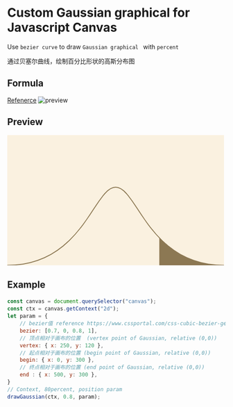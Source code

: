 # Custom Gaussian graphical for Javascript Canvas
Use `bezier curve` to draw `Gaussian graphical ` with `percent`

通过贝塞尔曲线，绘制百分比形状的高斯分布图

## Formula 
[Refenerce](https://zh.wikipedia.org/wiki/%E8%B2%9D%E8%8C%B2%E6%9B%B2%E7%B7%9A)
![preview](https://wikimedia.org/api/rest_v1/media/math/render/svg/671f651757c2e7efb48da5801e835d3cafe4eeba)


## Preview
![preview](/preview.png)

## Example
```javascript
const canvas = document.querySelector("canvas");
const ctx = canvas.getContext("2d");
let param = {
    // bezier值 reference https://www.cssportal.com/css-cubic-bezier-generator/
    bezier: [0.7, 0, 0.8, 1],
    // 顶点相对于画布的位置  (vertex point of Gaussian, relative (0,0))
    vertex: { x: 250, y: 120 },
    // 起点相对于画布的位置 (begin point of Gaussian, relative (0,0))
    begin: { x: 0, y: 300 },
    // 终点相对于画布的位置 (end point of Gaussian, relative (0,0))
    end : { x: 500, y: 300 },
}
// Context, 80percent, position param
drawGaussian(ctx, 0.8, param);
```
